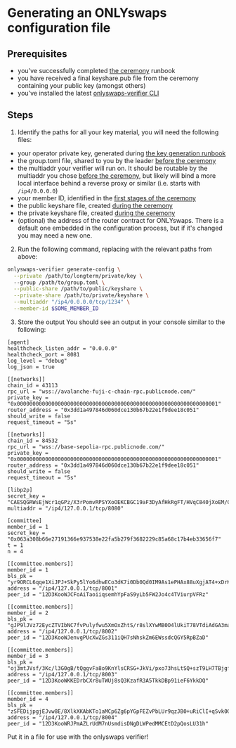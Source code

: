 # Generating an ONLYswaps configuration file

## Prerequisites
- you've successfully completed [the ceremony](./run-ceremony-operator.md) runbook
- you have received a final keyshare.pub file from the ceremony containing your public key (amongst others)
- you've installed the latest [onlyswaps-verifier CLI](./installing-onlyswaps-verifier.md)

## Steps
1. Identify the paths for all your key material, you will need the following files:
- your operator private key, generated during [the key generation runbook](./operator-key-generation.md)
- the group.toml file, shared to you by the leader [before the ceremony](./pre-ceremony-operator.md) 
- the multiaddr your verifier will run on. It should be routable by the multiaddr you chose [before the ceremony](./pre-ceremony-operator.md), but likely will bind a more local interface behind a reverse proxy or similar (i.e. starts with `/ip4/0.0.0.0`)
- your member ID, identified in the [first stages of the ceremony](./run-ceremony-operator.md)
- the public keyshare file, created [during the ceremony](./run-ceremony-operator.md)
- the private keyshare file, created [during the ceremony](./run-ceremony-operator.md)
- (optional) the address of the router contract for ONLYswaps. There is a default one embedded in the configuration process, but if it's changed you may need a new one.

2. Run the following command, replacing with the relevant paths from above:
```bash
onlyswaps-verifier generate-config \
  --private /path/to/longterm/private/key \       
  --group /path/to/group.toml \
  --public-share /path/to/public/keyshare \
  --private-share /path/to/private/keyshare \
  --multiaddr "/ip4/0.0.0.0/tcp/1234" \
  --member-id $SOME_MEMBER_ID
```

3. Store the output
You should see an output in your console similar to the following:
```
[agent]
healthcheck_listen_addr = "0.0.0.0"
healthcheck_port = 8081
log_level = "debug"
log_json = true

[[networks]]
chain_id = 43113
rpc_url = "wss://avalanche-fuji-c-chain-rpc.publicnode.com/"
private_key = "0x0000000000000000000000000000000000000000000000000000000000000001"
router_address = "0x3dd1a497846d060dce130b67b22e1f9dee18c051"
should_write = false
request_timeout = "5s"

[[networks]]
chain_id = 84532
rpc_url = "wss://base-sepolia-rpc.publicnode.com/"
private_key = "0x0000000000000000000000000000000000000000000000000000000000000001"
router_address = "0x3dd1a497846d060dce130b67b22e1f9dee18c051"
should_write = false
request_timeout = "5s"

[libp2p]
secret_key = "CAESQGRWsEjWcr1qGPz/X3rPomvRPSYXoOEKCBGC19aF3DyAfHkRgFT/HVqC840jXoEM/C34EkpM6VOpvcZvMZI1SxE="
multiaddr = "/ip4/127.0.0.1/tcp/8080"

[committee]
member_id = 1
secret_key = "0x063a308b66e27191366e937538e22fa5b279f3682229c85a68c17b4eb33656f7"
t = 1
n = 4

[[committee.members]]
member_id = 1
bls_pk = "yr9ORCL6qqe1XiJPJ+SkPy5lYo6dhwECo3dK7i0Db0Qd0IM9As1ePHAx88uXgjAT4+xDrKrsW9rjRsErPygiVQ=="
address = "/ip4/127.0.0.1/tcp/8001"
peer_id = "12D3KooWJCFoAiTaoiiqsemhYpFaS9yLb5FW2Jo4c4TViurpVFRz"

[[committee.members]]
member_id = 2
bls_pk = "gJP9lJVz72EycZTVIbNC7fvPulyfwu5XmOxZhtS/r8slXYwMB0O4lUkiT78VTdiAdGA3man8j4hQDI/nRTbvQw=="
address = "/ip4/127.0.0.1/tcp/8002"
peer_id = "12D3KooWJenvgPUcXwZGs311iQH7sNhskZm6EWssdcQGY5RpBZaD"

[[committee.members]]
member_id = 3
bls_pk = "oj3mtJVsf/3Kc/l3G0gB/tQggvFa8o9KnYlsCRSG+JkVi/pxo73hsLtSQ+szT9LH7TBjgfYc5+NuuSDdm6OsUA=="
address = "/ip4/127.0.0.1/tcp/8003"
peer_id = "12D3KooWKKEDrbCXr8uTWUj8sQ3KzafR3A5TkkDBp91ieF6YkkDQ"

[[committee.members]]
member_id = 4
bls_pk = "zSFEDijpgjEJvw8E/8XlkXKAbKTo1aMCp6Zg6pYGpFEZvPbLUr9qzJB0+uRiClI+qSvk0Q2jNX3Gs3nG55GQSg=="
address = "/ip4/127.0.0.1/tcp/8004"
peer_id = "12D3KooWRJPmAZLrUdM7nUsmdisDNgDLWPedMMCEtD2pQosLU31h"
```

Put it in a file for use with the onlyswaps verifier!
